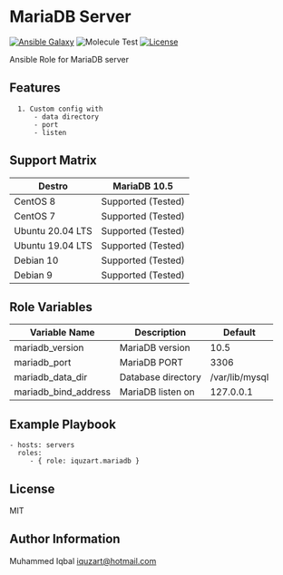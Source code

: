 MariaDB Server
=========

[![Ansible Galaxy](https://img.shields.io/badge/galaxy-iquzart.mariadb-blue)](https://galaxy.ansible.com/iquzart/mariadb)
![Molecule Test](https://github.com/iquzart/ansible-role-mariadb/workflows/Molecule%20Test/badge.svg?) 
[![License](https://img.shields.io/:license-mit-blue.svg)](https://badges.mit-license.org)


Ansible Role for MariaDB server

Features
---------
```
  1. Custom config with 
      - data directory
      - port
      - listen
```

Support Matrix
---------------
| Destro | MariaDB 10.5 | 
| --- | --- |
| CentOS 8 | Supported (Tested) | 
| CentOS 7 | Supported (Tested) |
| Ubuntu 20.04 LTS | Supported (Tested) |
| Ubuntu 19.04 LTS | Supported (Tested) |
| Debian 10 | Supported (Tested) |
| Debian 9  | Supported (Tested) |


Role Variables
--------------

| Variable Name| Description | Default |
|---|---|---|
| mariadb_version  | MariaDB version | 10.5 |
| mariadb_port  | MariaDB PORT  | 3306  |
| mariadb_data_dir  | Database directory  | /var/lib/mysql |
| mariadb_bind_address  | MariaDB listen on  | 127.0.0.1  |

Example Playbook
----------------

    - hosts: servers
      roles:
         - { role: iquzart.mariadb }

License
-------

MIT

Author Information
------------------

Muhammed Iqbal <iquzart@hotmail.com>

